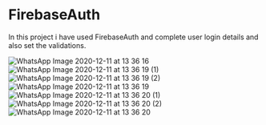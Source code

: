 # FirebaseAuth
In this project i have used FirebaseAuth and complete user login details and also set the validations.

![WhatsApp Image 2020-12-11 at 13 36 16](https://user-images.githubusercontent.com/45679427/101881868-0f817e80-3bbb-11eb-9b0d-81675c40ddc4.jpeg)![WhatsApp Image 2020-12-11 at 13 36 19 (1)](https://user-images.githubusercontent.com/45679427/101881907-2031f480-3bbb-11eb-9d32-1b7fab6e9c65.jpeg) ![WhatsApp Image 2020-12-11 at 13 36 19 (2)](https://user-images.githubusercontent.com/45679427/101881963-350e8800-3bbb-11eb-8abc-daf81ea28852.jpeg)
![WhatsApp Image 2020-12-11 at 13 36 19](https://user-images.githubusercontent.com/45679427/101882029-4a83b200-3bbb-11eb-99a2-8399cf5a9ac1.jpeg)![WhatsApp Image 2020-12-11 at 13 36 20 (1)](https://user-images.githubusercontent.com/45679427/101882038-4f486600-3bbb-11eb-9bb9-c3b3bedbc5a5.jpeg)![WhatsApp Image 2020-12-11 at 13 36 20 (2)](https://user-images.githubusercontent.com/45679427/101882063-57080a80-3bbb-11eb-8292-7f34ae5755e2.jpeg)![WhatsApp Image 2020-12-11 at 13 36 20](https://user-images.githubusercontent.com/45679427/101885610-5a51c500-3bc0-11eb-8140-f0b1b8fdd0b2.jpeg)





